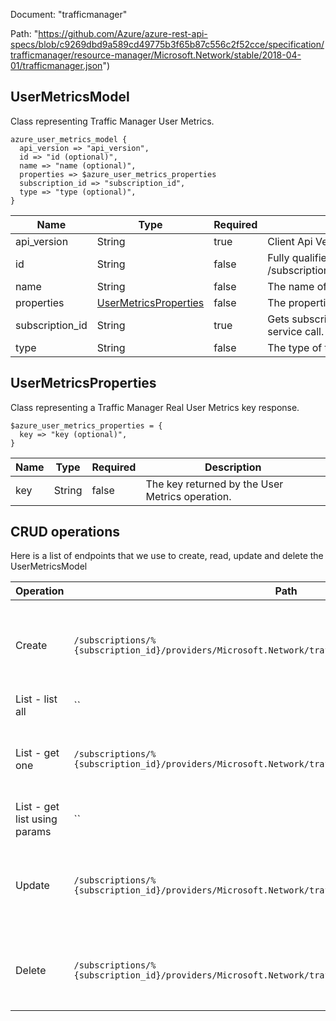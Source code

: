Document: "trafficmanager"


Path: "https://github.com/Azure/azure-rest-api-specs/blob/c9269dbd9a589cd49775b3f65b87c556c2f52cce/specification/trafficmanager/resource-manager/Microsoft.Network/stable/2018-04-01/trafficmanager.json")

## UserMetricsModel

Class representing Traffic Manager User Metrics.

```puppet
azure_user_metrics_model {
  api_version => "api_version",
  id => "id (optional)",
  name => "name (optional)",
  properties => $azure_user_metrics_properties
  subscription_id => "subscription_id",
  type => "type (optional)",
}
```

| Name        | Type           | Required       | Description       |
| ------------- | ------------- | ------------- | ------------- |
|api_version | String | true | Client Api Version. |
|id | String | false | Fully qualified resource Id for the resource. Ex - /subscriptions/{subscriptionId}/resourceGroups/{resourceGroupName}/providers/Microsoft.Network/trafficManagerProfiles/{resourceName} |
|name | String | false | The name of the resource |
|properties | [UserMetricsProperties](#usermetricsproperties) | false | The properties of the Traffic Manager User Metrics. |
|subscription_id | String | true | Gets subscription credentials which uniquely identify Microsoft Azure subscription. The subscription ID forms part of the URI for every service call. |
|type | String | false | The type of the resource. Ex- Microsoft.Network/trafficManagerProfiles. |
        
## UserMetricsProperties

Class representing a Traffic Manager Real User Metrics key response.

```puppet
$azure_user_metrics_properties = {
  key => "key (optional)",
}
```

| Name        | Type           | Required       | Description       |
| ------------- | ------------- | ------------- | ------------- |
|key | String | false | The key returned by the User Metrics operation. |



## CRUD operations

Here is a list of endpoints that we use to create, read, update and delete the UserMetricsModel

| Operation | Path | Verb | Description | OperationID |
| ------------- | ------------- | ------------- | ------------- | ------------- |
|Create|`/subscriptions/%{subscription_id}/providers/Microsoft.Network/trafficManagerUserMetricsKeys/default`|Put|Create or update a subscription-level key used for Real User Metrics collection.|TrafficManagerUserMetricsKeys_CreateOrUpdate|
|List - list all|``||||
|List - get one|`/subscriptions/%{subscription_id}/providers/Microsoft.Network/trafficManagerUserMetricsKeys/default`|Get|Get the subscription-level key used for Real User Metrics collection.|TrafficManagerUserMetricsKeys_Get|
|List - get list using params|``||||
|Update|`/subscriptions/%{subscription_id}/providers/Microsoft.Network/trafficManagerUserMetricsKeys/default`|Put|Create or update a subscription-level key used for Real User Metrics collection.|TrafficManagerUserMetricsKeys_CreateOrUpdate|
|Delete|`/subscriptions/%{subscription_id}/providers/Microsoft.Network/trafficManagerUserMetricsKeys/default`|Delete|Delete a subscription-level key used for Real User Metrics collection.|TrafficManagerUserMetricsKeys_Delete|
